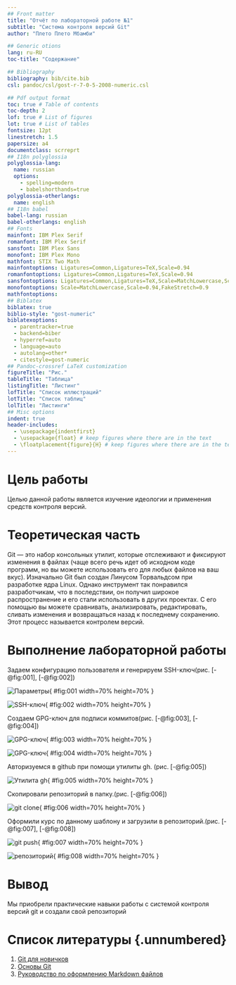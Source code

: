 ```yaml
---
## Front matter
title: "Отчёт по лабораторной работе №1"
subtitle: "Система контроля версий Git"
author: "Плето Плето Мбамби"

## Generic otions
lang: ru-RU
toc-title: "Содержание"

## Bibliography
bibliography: bib/cite.bib
csl: pandoc/csl/gost-r-7-0-5-2008-numeric.csl

## Pdf output format
toc: true # Table of contents
toc-depth: 2
lof: true # List of figures
lot: true # List of tables
fontsize: 12pt
linestretch: 1.5
papersize: a4
documentclass: scrreprt
## I18n polyglossia
polyglossia-lang:
  name: russian
  options:
	- spelling=modern
	- babelshorthands=true
polyglossia-otherlangs:
  name: english
## I18n babel
babel-lang: russian
babel-otherlangs: english
## Fonts
mainfont: IBM Plex Serif
romanfont: IBM Plex Serif
sansfont: IBM Plex Sans
monofont: IBM Plex Mono
mathfont: STIX Two Math
mainfontoptions: Ligatures=Common,Ligatures=TeX,Scale=0.94
romanfontoptions: Ligatures=Common,Ligatures=TeX,Scale=0.94
sansfontoptions: Ligatures=Common,Ligatures=TeX,Scale=MatchLowercase,Scale=0.94
monofontoptions: Scale=MatchLowercase,Scale=0.94,FakeStretch=0.9
mathfontoptions:
## Biblatex
biblatex: true
biblio-style: "gost-numeric"
biblatexoptions:
  - parentracker=true
  - backend=biber
  - hyperref=auto
  - language=auto
  - autolang=other*
  - citestyle=gost-numeric
## Pandoc-crossref LaTeX customization
figureTitle: "Рис."
tableTitle: "Таблица"
listingTitle: "Листинг"
lofTitle: "Список иллюстраций"
lotTitle: "Список таблиц"
lolTitle: "Листинги"
## Misc options
indent: true
header-includes:
  - \usepackage{indentfirst}
  - \usepackage{float} # keep figures where there are in the text
  - \floatplacement{figure}{H} # keep figures where there are in the text
---
```


# Цель работы

Целью данной работы является изучение идеологии и применения средств контроля версий.

# Теоретическая часть

Git — это набор консольных утилит, которые отслеживают и фиксируют изменения в 
файлах (чаще всего речь идет об исходном коде программ, но вы можете использовать 
его для любых файлов на ваш вкус). Изначально Git был создан Линусом Торвальдсом 
при разработке ядра Linux. Однако инструмент так понравился разработчикам, 
что в последствии, он получил широкое распространение и его стали использовать 
в других проектах. С его помощью вы можете сравнивать, анализировать, 
редактировать, сливать изменения и возвращаться назад к последнему сохранению. 
Этот процесс называется контролем версий.

# Выполнение лабораторной работы

Задаем конфигурацию пользователя и генерируем SSH-ключ(рис. [-@fig:001], [-@fig:002])

![Параметры](image/01.png){ #fig:001 width=70% height=70% }

![SSH-ключ](image/02.png){ #fig:002 width=70% height=70% }

Создаем GPG-ключ для подписи коммитов(рис. [-@fig:003], [-@fig:004])

![GPG-ключ](image/03.png){ #fig:003 width=70% height=70% }

![GPG-ключ](image/04.png){ #fig:004 width=70% height=70% }

Авторизуемся в github при помощи утилиты gh. (рис. [-@fig:005])

![Утилита gh](image/05.png){ #fig:005 width=70% height=70% }

Скопировали репозиторий в папку.(рис. [-@fig:006])

![git clone](image/06.png){ #fig:006 width=70% height=70% }

Оформили курс по данному шаблону и загрузили в репозиторий.(рис. [-@fig:007], [-@fig:008])

![git push](image/07.png){ #fig:007 width=70% height=70% }

![репозиторий](image/08.png){ #fig:008 width=70% height=70% }

# Вывод

Мы приобрели практические навыки работы с системой контроля версий git и создали свой репозиторий

# Список литературы {.unnumbered}

1. [Git для новичков](https://habr.com/ru/post/541258/)
2. [Основы Git](https://habr.com/ru/post/583478/)
3. [Руководство по оформлению Markdown файлов](https://gist.github.com/Jekins/2bf2d0638163f1294637)
